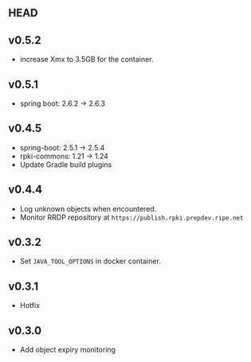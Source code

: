 ## HEAD

## v0.5.2
  * increase Xmx to 3.5GB for the container.

## v0.5.1
  * spring boot: 2.6.2 -> 2.6.3

## v0.4.5

  * spring-boot: 2.5.1 -> 2.5.4
  * rpki-commons: 1.21 -> 1.24
  * Update Gradle build plugins

## v0.4.4
  * Log unknown objects when encountered.
  * Monitor RRDP repository at `https://publish.rpki.prepdev.ripe.net`

## v0.3.2
  * Set `JAVA_TOOL_OPTIONS` in docker container.

## v0.3.1
  * Hotfix

## v0.3.0

  * Add object expiry monitoring

